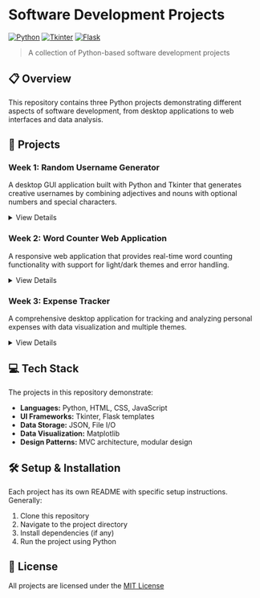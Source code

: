 # Software Development Projects

[![Python](https://img.shields.io/badge/Python-3.8%2B-blue)](https://www.python.org/)
[![Tkinter](https://img.shields.io/badge/GUI-Tkinter-orange)](https://docs.python.org/3/library/tkinter.html)
[![Flask](https://img.shields.io/badge/Web-Flask-green)](https://flask.palletsprojects.com/)


> A collection of Python-based software development projects

## 📋 Overview

This repository contains three Python projects demonstrating different aspects of software development, from desktop applications to web interfaces and data analysis.

## 🚀 Projects

### Week 1: Random Username Generator
A desktop GUI application built with Python and Tkinter that generates creative usernames by combining adjectives and nouns with optional numbers and special characters.

<details>
<summary>View Details</summary>

**Key Features:**
- Modern Tkinter GUI with clean interface
- 200+ adjectives and nouns for unique combinations
- Customizable username generation options
- Save generated usernames to file

**Technologies:** Python, Tkinter

[View Project Details](Week%201%20(Random%20Name%20Generator)/README.md)
</details>

### Week 2: Word Counter Web Application
A responsive web application that provides real-time word counting functionality with support for light/dark themes and error handling.

<details>
<summary>View Details</summary>

**Key Features:**
- Real-time word counting with debouncing
- Responsive design with light and dark themes
- Client-server architecture using Flask
- Clean, modern UI with accessibility features

**Technologies:** Python, Flask, HTML5, CSS3, JavaScript

[View Project Details](Week%202%20(Word%20Counter)/README.md)
</details>

### Week 3: Expense Tracker
A comprehensive desktop application for tracking and analyzing personal expenses with data visualization and multiple themes.

<details>
<summary>View Details</summary>

**Key Features:**
- Intuitive expense entry and management
- Real-time data visualization with charts
- Category-based expense analysis
- Adaptive themes (Light/Dark/AMOLED)
- JSON-based persistent storage

**Technologies:** Python, Tkinter, Matplotlib, JSON

[View Project Details](Week%203%20(Expense%20Tracker)/README.md)
</details>

## 💻 Tech Stack

The projects in this repository demonstrate:

- **Languages:** Python, HTML, CSS, JavaScript
- **UI Frameworks:** Tkinter, Flask templates
- **Data Storage:** JSON, File I/O
- **Data Visualization:** Matplotlib
- **Design Patterns:** MVC architecture, modular design

## 🛠️ Setup & Installation

Each project has its own README with specific setup instructions. Generally:

1. Clone this repository
2. Navigate to the project directory
3. Install dependencies (if any)
4. Run the project using Python

## 📝 License

All projects are licensed under the [MIT License](LICENSE)
